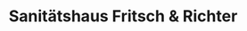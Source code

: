 ---
title: "Sanitätshaus Fritsch & Richter"
url: /erlangen/sanitaetshaus-fritsch-und-richter/
shop: Sanitätshaus
---